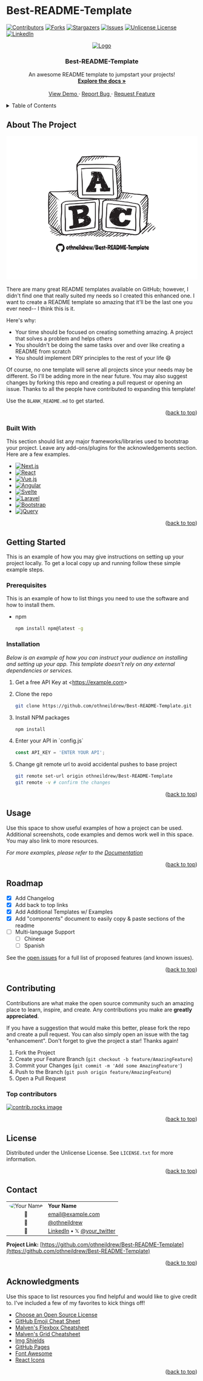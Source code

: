 # Best-README-Template

<!-- Improved compatibility of back to top link:
See: https://github.com/othneildrew/Best-README-Template/pull/73 -->
<a id="readme-top"></a>

<!--
*** Thanks for checking out the Best-README-Template. If you have a suggestion
*** that would make this better, please fork the repo and create a pull request
*** or simply open an issue with the tag "enhancement".
*** Don't forget to give the project a star!
*** Thanks again! Now go create something AMAZING! :D
-->

<!-- PROJECT SHIELDS -->
<!--
*** I'm using markdown "reference style" links for readability.
*** Reference links are enclosed in brackets [ ] instead of parentheses ( ).
*** See the bottom of this document for the declaration of the reference variables
*** for contributors-url, forks-url, etc. This is an optional,
*** concise syntax you may use.
*** https://www.markdownguide.org/basic-syntax/#reference-style-links
-->

[![Contributors][contributors-shield]][contributors-url]
[![Forks][forks-shield]][forks-url]
[![Stargazers][stars-shield]][stars-url]
[![Issues][issues-shield]][issues-url]
[![Unlicense License][license-shield]][license-url]
[![LinkedIn][linkedin-shield]][linkedin-url]

<!-- PROJECT LOGO -->

<div align="center">
  <a href="https://github.com/othneildrew/Best-README-Template">
    <img src="images/logo.png" alt="Logo" width="80" height="80">
  </a>

  <h3 align="center">Best-README-Template</h3>

  <p align="center">
    An awesome README template to jumpstart your projects!
    <br />
    <a href="https://github.com/othneildrew/Best-README-Template">
      <strong>Explore the docs »</strong>
    </a>
    <br />
    <br />
    <a href="https://github.com/othneildrew/Best-README-Template">
      View Demo
    </a>
    ·
    <a href="https://github.com/othneildrew/Best-README-Template/issues/new?labels=bug&template=bug-report---.md">
      Report Bug
    </a>
    ·
    <a href="https://github.com/othneildrew/Best-README-Template/issues/new?labels=enhancement&template=feature-request---.md">
      Request Feature
    </a>
  </p>
</div>

<!-- TABLE OF CONTENTS -->

<details>
  <summary>Table of Contents</summary>
  <ol>
    <li>
      <a href="#about-the-project">About The Project</a>
      <ul>
        <li><a href="#built-with">Built With</a></li>
      </ul>
    </li>
    <li>
      <a href="#getting-started">Getting Started</a>
      <ul>
        <li><a href="#prerequisites">Prerequisites</a></li>
        <li><a href="#installation">Installation</a></li>
      </ul>
    </li>
    <li><a href="#usage">Usage</a></li>
    <li><a href="#roadmap">Roadmap</a></li>
    <li><a href="#contributing">Contributing</a></li>
    <li><a href="#license">License</a></li>
    <li><a href="#contact">Contact</a></li>
    <li><a href="#acknowledgments">Acknowledgments</a></li>
    <li><a href="docs/FAQ.md">FAQ</a></li>
  </ol>
</details>

<!-- ABOUT THE PROJECT -->

## About The Project

[![Product Name Screen Shot][product-screenshot]](https://example.com)

There are many great README templates available on GitHub; however, I didn&#x27;t
find one that really suited my needs so I created this enhanced one. I want to
create a README template so amazing that it&#x27;ll be the last one you ever need--
I think this is it.

Here's why:

- Your time should be focused on creating something amazing. A project that
  solves a problem and helps others
- You shouldn't be doing the same tasks over and over like creating a README
  from scratch
- You should implement DRY principles to the rest of your life :smile:

Of course, no one template will serve all projects since your needs may be
different. So I'll be adding more in the near future. You may also suggest
changes by forking this repo and creating a pull request or opening an issue.
Thanks to all the people have contributed to expanding this template!

Use the `BLANK_README.md` to get started.

<p align="right">(<a href="#readme-top">back to top</a>)</p>

### Built With

This section should list any major frameworks/libraries used to bootstrap your
project. Leave any add-ons/plugins for the acknowledgements section. Here are a
few examples.

- [![Next.js][Next.js.shield]][Next.js-url]
- [![React][React.shield]][React-url]
- [![Vue.js][Vue.js.shield]][Vue.js-url]
- [![Angular][Angular.shield]][Angular-url]
- [![Svelte][Svelte.shield]][Svelte-url]
- [![Laravel][Laravel.shield]][Laravel-url]
- [![Bootstrap][Bootstrap.shield]][Bootstrap-url]
- [![jQuery][jQuery.shield]][jQuery-url]

<p align="right">(<a href="#readme-top">back to top</a>)</p>

<!-- GETTING STARTED -->

## Getting Started

This is an example of how you may give instructions on setting up your project
locally. To get a local copy up and running follow these simple example steps.

### Prerequisites

This is an example of how to list things you need to use the software and how
to install them.

- npm

  ```sh
  npm install npm@latest -g
  ```

### Installation

_Below is an example of how you can instruct your audience on installing and
setting up your app. This template doesn't rely on any external dependencies
or services._

1. Get a free API Key at &lt;https://example.com&gt;
2. Clone the repo

   ```sh
   git clone https://github.com/othneildrew/Best-README-Template.git
   ```

3. Install NPM packages

   ```sh
   npm install
   ```

4. Enter your API in &#x60;config.js&#x60;

   ```js
   const API_KEY = 'ENTER YOUR API';
   ```

5. Change git remote url to avoid accidental pushes to base project

   ```sh
   git remote set-url origin othneildrew/Best-README-Template
   git remote -v # confirm the changes
   ```

<p align="right">(<a href="#readme-top">back to top</a>)</p>

<!-- USAGE EXAMPLES -->

## Usage

Use this space to show useful examples of how a project can be used. Additional
screenshots, code examples and demos work well in this space. You may also link
to more resources.

_For more examples, please refer to the [Documentation](https://example.com)_

<p align="right">(<a href="#readme-top">back to top</a>)</p>

<!-- ROADMAP -->

## Roadmap

- [x] Add Changelog
- [x] Add back to top links
- [x] Add Additional Templates w/ Examples
- [x] Add &quot;components&quot; document to easily copy &amp; paste sections of
the readme
- [ ] Multi-language Support
  - [ ] Chinese
  - [ ] Spanish

See the [open issues](https://github.com/othneildrew/Best-README-Template/issues)
for a full list of proposed features (and known issues).

<p align="right">(<a href="#readme-top">back to top</a>)</p>

<!-- CONTRIBUTING -->

## Contributing

Contributions are what make the open source community such an amazing place to
learn, inspire, and create. Any contributions you make are **greatly appreciated**.

If you have a suggestion that would make this better, please fork the repo and
create a pull request. You can also simply open an issue with the tag
"enhancement". Don't forget to give the project a star! Thanks again!

1. Fork the Project
2. Create your Feature Branch (`git checkout -b feature/AmazingFeature`)
3. Commit your Changes (`git commit -m 'Add some AmazingFeature'`)
4. Push to the Branch (`git push origin feature/AmazingFeature`)
5. Open a Pull Request

### Top contributors

<a href="https://github.com/othneildrew/Best-README-Template/graphs/contributors">
  <img
    src="https://contrib.rocks/image?repo=othneildrew/Best-README-Template"
    alt="contrib.rocks image"
  />
</a>

<p align="right">(<a href="#readme-top">back to top</a>)</p>

<!-- LICENSE -->

## License

Distributed under the Unlicense License. See `LICENSE.txt` for more information.

<p align="right">(<a href="#readme-top">back to top</a>)</p>

<!-- CONTACT -->

## Contact

| | |
|:---:|:---|
| <img src="https://github.com/othneildrew.png" alt="Your Name" width="50" height="50" style="border-radius: 50%;"> | **Your Name** |
| 📧 | [email@example.com](mailto:email@example.com) |
| 🐙 | [@othneildrew](https://github.com/othneildrew) |
| 💼 | [LinkedIn](https://linkedin.com/in/othneildrew) • 𝕏 [@your_twitter](https://twitter.com/your_twitter) |

**Project Link:** [https://github.com/othneildrew/Best-README-Template](https://github.com/othneildrew/Best-README-Template)

<p align="right">(<a href="#readme-top">back to top</a>)</p>

<!-- ACKNOWLEDGMENTS -->

## Acknowledgments

Use this space to list resources you find helpful and would like to give credit
to. I've included a few of my favorites to kick things off!

- [Choose an Open Source License](https://choosealicense.com)
- [GitHub Emoji Cheat Sheet](https://www.webpagefx.com/tools/emoji-cheat-sheet)
- [Malven&#x27;s Flexbox Cheatsheet](https://flexbox.malven.co/)
- [Malven&#x27;s Grid Cheatsheet](https://grid.malven.co/)
- [Img Shields](https://shields.io)
- [GitHub Pages](https://pages.github.com)
- [Font Awesome](https://fontawesome.com)
- [React Icons](https://react-icons.github.io/react-icons/search)

<p align="right">(<a href="#readme-top">back to top</a>)</p>

<!-- MARKDOWN LINKS & IMAGES -->
<!-- https://www.markdownguide.org/basic-syntax/#reference-style-links -->

[contributors-shield]: https://img.shields.io/github/contributors/othneildrew/Best-README-Template.svg?style=for-the-badge
[contributors-url]: https://github.com/othneildrew/Best-README-Template/graphs/contributors
[forks-shield]: https://img.shields.io/github/forks/othneildrew/Best-README-Template.svg?style=for-the-badge
[forks-url]: https://github.com/othneildrew/Best-README-Template/network/members
[stars-shield]: https://img.shields.io/github/stars/othneildrew/Best-README-Template.svg?style=for-the-badge
[stars-url]: https://github.com/othneildrew/Best-README-Template/stargazers
[issues-shield]: https://img.shields.io/github/issues/othneildrew/Best-README-Template.svg?style=for-the-badge
[issues-url]: https://github.com/othneildrew/Best-README-Template/issues
[license-shield]: https://img.shields.io/github/license/othneildrew/Best-README-Template.svg?style=for-the-badge
[license-url]: https://github.com/othneildrew/Best-README-Template/blob/master/LICENSE.txt
[linkedin-shield]: https://img.shields.io/badge/-LinkedIn-black.svg?style=for-the-badge&logo=linkedin&colorB=555
[linkedin-url]: https://linkedin.com/in/othneildrew
[product-screenshot]: images/screenshot.png
[Next.js.shield]: https://img.shields.io/badge/Next-black?style&#x3D;for-the-badge&amp;logo&#x3D;next.js&amp;logoColor&#x3D;white
[Next.js-url]: https://nextjs.org/
[React.shield]: https://img.shields.io/badge/react-%2320232a.svg?style&#x3D;for-the-badge&amp;logo&#x3D;react&amp;logoColor&#x3D;%2361DAFB
[React-url]: https://reactjs.org/
[Vue.js.shield]: https://img.shields.io/badge/vuejs-%2335495e.svg?style&#x3D;for-the-badge&amp;logo&#x3D;vuedotjs&amp;logoColor&#x3D;%234FC08D
[Vue.js-url]: https://vuejs.org/
[Angular.shield]: https://img.shields.io/badge/angular-%23DD0031.svg?style&#x3D;for-the-badge&amp;logo&#x3D;angular&amp;logoColor&#x3D;white
[Angular-url]: https://angular.io/
[Svelte.shield]: https://img.shields.io/badge/svelte-%23f1413d.svg?style&#x3D;for-the-badge&amp;logo&#x3D;svelte&amp;logoColor&#x3D;white
[Svelte-url]: https://svelte.dev/
[Laravel.shield]: https://img.shields.io/badge/laravel-%23FF2D20.svg?style&#x3D;for-the-badge&amp;logo&#x3D;laravel&amp;logoColor&#x3D;white
[Laravel-url]: https://laravel.com
[Bootstrap.shield]: https://img.shields.io/badge/bootstrap-%23563D7C.svg?style&#x3D;for-the-badge&amp;logo&#x3D;bootstrap&amp;logoColor&#x3D;white
[Bootstrap-url]: https://getbootstrap.com
[jQuery.shield]: https://img.shields.io/badge/jquery-%230769AD.svg?style&#x3D;for-the-badge&amp;logo&#x3D;jquery&amp;logoColor&#x3D;white
[jQuery-url]: https://jquery.com
